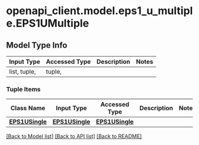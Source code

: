 # openapi_client.model.eps1_u_multiple.EPS1UMultiple

## Model Type Info
Input Type | Accessed Type | Description | Notes
------------ | ------------- | ------------- | -------------
list, tuple,  | tuple,  |  | 

### Tuple Items
Class Name | Input Type | Accessed Type | Description | Notes
------------- | ------------- | ------------- | ------------- | -------------
[**EPS1USingle**](EPS1USingle.md) | [**EPS1USingle**](EPS1USingle.md) | [**EPS1USingle**](EPS1USingle.md) |  | 

[[Back to Model list]](../../README.md#documentation-for-models) [[Back to API list]](../../README.md#documentation-for-api-endpoints) [[Back to README]](../../README.md)

